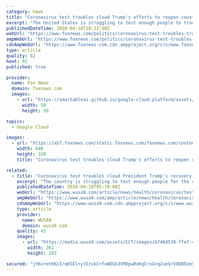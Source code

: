 ```yaml
---
category: news
title: "Coronavirus test troubles cloud Trump's efforts to reopen country"
excerpt: "The United States is struggling to test enough people to track and control the spread of the novel coronavirus, a crucial first step to reopening parts of the economy, which President Donald Trump is pushing to do by May 1."
publishedDateTime: 2020-04-18T18:22:00Z
webUrl: "https://www.foxnews.com/politics/coronavirus-test-troubles-trump-reopen-country-phase-1"
ampWebUrl: "https://www.foxnews.com/politics/coronavirus-test-troubles-trump-reopen-country-phase-1.amp"
cdnAmpWebUrl: "https://www-foxnews-com.cdn.ampproject.org/c/s/www.foxnews.com/politics/coronavirus-test-troubles-trump-reopen-country-phase-1.amp"
type: article
quality: 82
heat: 92
published: true

provider:
  name: Fox News
  domain: foxnews.com
  images:
    - url: "https://smartableai.github.io/google-cloud-platform/assets/images/organizations/foxnews.com-50x50.jpg"
      width: 50
      height: 50

topics:
  - Google Cloud

images:
  - url: "https://a57.foxnews.com/static.foxnews.com/foxnews.com/content/uploads/2020/04/640/320/AP20108812937625.jpg?ve=1&tl=1"
    width: 640
    height: 320
    title: "Coronavirus test troubles cloud Trump's efforts to reopen country"

related:
  - title: "Coronavirus test troubles cloud President Trump's recovery effort"
    excerpt: "The country is struggling to test enough people for the coronavirus so officials can track and control the spread of the disease."
    publishedDateTime: 2020-04-18T05:19:00Z
    webUrl: "https://www.wusa9.com/article/news/health/coronavirus/test-troubles-cloud-president-trumps-recovery-effort/507-739e703d-61fa-4ff2-9dd5-e8d32bbe4e48"
    ampWebUrl: "https://www.wusa9.com/amp/article/news/health/coronavirus/test-troubles-cloud-president-trumps-recovery-effort/507-739e703d-61fa-4ff2-9dd5-e8d32bbe4e48"
    cdnAmpWebUrl: "https://www-wusa9-com.cdn.ampproject.org/c/s/www.wusa9.com/amp/article/news/health/coronavirus/test-troubles-cloud-president-trumps-recovery-effort/507-739e703d-61fa-4ff2-9dd5-e8d32bbe4e48"
    type: article
    provider:
      name: WUSA9
      domain: wusa9.com
    quality: 42
    images:
      - url: "https://media.wusa9.com/assets/CCT/images/b746d539-ffef-430e-befa-ee0c4ddd72cc/b746d539-ffef-430e-befa-ee0c4ddd72cc_360x203.jpg"
        width: 361
        height: 203

secured: "jYKv+etKKxI/qK5El+ylEzskC+foWOGb3VM0pwRoKqCrxG+q2ueSrV0QB5omS4USL5Yup1cVlATIgUsYlMc9hGYl5yvGRMD18agy0YCM4dGq6guGwXtRVYsyH7mVKMpFoPFGuwOS6eLzN2tjpZfSFP4uCYdgky20wWs/+YV13ehvkwyKwn+iJcNJDVftrGRzdXKzHVMWZPif3wtdzQ+BcPNhJMUdSLMENkQdJKZnfFab4n2C6xaGC8+mDVX94oM2THc1XOVALO8APNtAGQ8hb7mPgIHRwFLGZXLUAclIc0jLTyYuPFR9HYotGZGVTx7vWUFGA30WmmhrN++c2MlnB/pJQalzOCRZgIKdVlQTboAihCfaI3BIatJI8ffYY+F5ZP3BtWreTznhcN3XetIjR/62NmhyC570JFTnIfNJBOLVzozQGf9DTfsp4wHB3pgrwLXGQHRhCEBxYZWBb3V8mrS5o5BcNdJRbmJsBDOCV2o=;OE+PKCSsG0Dlv6aH2A3dlA=="
---
```


